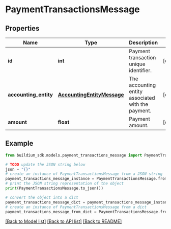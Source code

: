 # PaymentTransactionsMessage


## Properties

Name | Type | Description | Notes
------------ | ------------- | ------------- | -------------
**id** | **int** | Payment transaction unique identifier. | [optional] 
**accounting_entity** | [**AccountingEntityMessage**](AccountingEntityMessage.md) | The accounting entity associated with the payment. | [optional] 
**amount** | **float** | Payment amount. | [optional] 

## Example

```python
from buildium_sdk.models.payment_transactions_message import PaymentTransactionsMessage

# TODO update the JSON string below
json = "{}"
# create an instance of PaymentTransactionsMessage from a JSON string
payment_transactions_message_instance = PaymentTransactionsMessage.from_json(json)
# print the JSON string representation of the object
print(PaymentTransactionsMessage.to_json())

# convert the object into a dict
payment_transactions_message_dict = payment_transactions_message_instance.to_dict()
# create an instance of PaymentTransactionsMessage from a dict
payment_transactions_message_from_dict = PaymentTransactionsMessage.from_dict(payment_transactions_message_dict)
```
[[Back to Model list]](../README.md#documentation-for-models) [[Back to API list]](../README.md#documentation-for-api-endpoints) [[Back to README]](../README.md)


